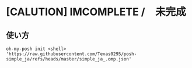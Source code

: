 # \[CALUTION\] IMCOMPLETE /　未完成

## 使い方

```
oh-my-posh init <shell> 'https://raw.githubusercontent.com/Texas0295/posh-simple_ja/refs/heads/master/simple_ja_.omp.json'
```
